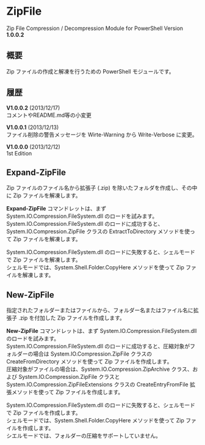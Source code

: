 ZipFile
=======

Zip File Compression / Decompression Module for PowerShell Version **1.0.0.2**


概要
----

Zip ファイルの作成と解凍を行うための PowerShell モジュールです。



履歴
----

**V1.0.0.2** (2013/12/17)  
コメントやREADME.md等の小変更

**V1.0.0.1** (2013/12/13)  
ファイル削除の警告メッセージを Wirte-Warning から Write-Verbose に変更。

**V1.0.0.0**  (2013/12/12)  
1st Edition


Expand-ZipFile
--------------

Zip ファイルのファイル名から拡張子 (.zip) を除いたフォルダを作成し、その中に Zip ファイルを解凍します。

**Expand-ZipFile** コマンドレットは、まず System.IO.Compression.FileSystem.dll のロードを試みます。  
System.IO.Compression.FileSystem.dll のロードに成功すると、System.IO.Compression.ZipFile クラスの ExtractToDirectory メソッドを使って Zip ファイルを解凍します。

System.IO.Compression.FileSystem.dll のロードに失敗すると、シェルモードで Zip ファイルを解凍します。  
シェルモードでは、System.Shell.Folder.CopyHere メソッドを使って Zip ファイルを解凍します。


New-ZipFile
-----------

指定されたフォルダーまたはファイルから、フォルダー名またはファイル名に拡張子 .zip を付加した Zip ファイルを作成します。

**New-ZipFile** コマンドレットは、まず System.IO.Compression.FileSystem.dll のロードを試みます。  
System.IO.Compression.FileSystem.dll のロードに成功すると、圧縮対象がフォルダーの場合は System.IO.Compression.ZipFile クラスの CreateFromDirectory メソッドを使って Zip ファイルを作成します。  
圧縮対象がファイルの場合は、System.IO.Compression.ZipArchive クラス、および System.IO.Compression.ZipFile クラスと System.IO.Compression.ZipFileExtensions クラスの CreateEntryFromFile 拡張メソッドを使って Zip ファイルを作成します。

System.IO.Compression.FileSystem.dll のロードに失敗すると、シェルモードで Zip ファイルを作成します。  
シェルモードでは、System.Shell.Folder.CopyHere メソッドを使って Zip ファイルを作成します。  
シエルモードでは、フォルダーの圧縮をサポートしていません。
